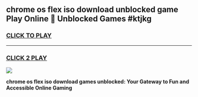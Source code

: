 
## chrome os flex iso download unblocked game Play Online 👋 Unblocked Games #ktjkg
<h3>
<a href="https://premium.freeplayer.one?title=chrome_os_flex_iso_download&ref=21F">CLICK TO PLAY</a></h3>
<hr>

<h3>
<a href="https://premium.freeplayer.one?title=chrome_os_flex_iso_download&ref=21F">CLICK 2 PLAY</a>
  
</h3>

<a href="https://premium.freeplayer.one?title=chrome_os_flex_iso_download&ref=21F/"><img src="https://clearcache.store/games.png"></a>


**chrome os flex iso download games unblocked: Your Gateway to Fun and Accessible Online Gaming**
